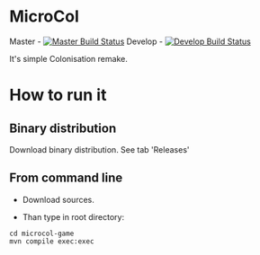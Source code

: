 # MicroCol

Master - [![Master Build Status](https://travis-ci.org/jajir/microcol.svg?branch=master)](https://travis-ci.org/jajir/microcol) Develop - [![Develop Build Status](https://travis-ci.org/jajir/microcol.svg?branch=develop)](https://travis-ci.org/jajir/microcol)

It's simple Colonisation remake.

# How to run it
## Binary distribution
Download binary distribution. See tab 'Releases'
## From command line
 * Download sources.
  
 * Than type in root directory:
```
cd microcol-game
mvn compile exec:exec 
```
